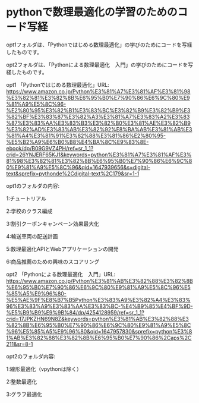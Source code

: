 # pythonで数理最適化の学習のためのコード写経
opt1フォルダは、「Pythonではじめる数理最適化」の学びのためにコードを写経したものです。

opt2フォルダは、「Pythonによる数理最適化　入門」の学びのためにコードを写経したものです。

opt1 「Pythonではじめる数理最適化」URL:
https://www.amazon.co.jp/Python%E3%81%A7%E3%81%AF%E3%81%98%E3%82%81%E3%82%8B%E6%95%B0%E7%90%86%E6%9C%80%E9%81%A9%E5%8C%96-%E2%80%95%E3%82%B1%E3%83%BC%E3%82%B9%E3%82%B9%E3%82%BF%E3%83%87%E3%82%A3%E3%81%A7%E3%83%A2%E3%83%87%E3%83%AA%E3%83%B3%E3%82%B0%E3%81%AE%E3%82%B9%E3%82%AD%E3%83%AB%E3%82%92%E8%BA%AB%E3%81%AB%E3%81%A4%E3%81%91%E3%82%88%E3%81%86%E2%80%95-%E5%B2%A9%E6%B0%B8%E4%BA%8C%E9%83%8E-ebook/dp/B09G9VZ4PH/ref=sr_1_1?crid=26YNJERF65KJ1&keywords=python%E3%81%A7%E3%81%AF%E3%81%98%E3%82%81%E3%82%8B%E6%95%B0%E7%90%86%E6%9C%80%E9%81%A9%E5%8C%96&qid=1647939656&s=digital-text&sprefix=pythonde%2Cdigital-text%2C179&sr=1-1

opt1のフォルダの内容:

1:チュートリアル

2:学校のクラス編成

3:割引クーポンキャンペーン効果最大化

4:輸送車両の配送計画

5:数理最適化APIとWebアプリケーションの開発

6:商品推薦のための興味のスコアリング

opt2 「Pythonによる数理最適化　入門」URL:
https://www.amazon.co.jp/Python%E3%81%AB%E3%82%88%E3%82%8B%E6%95%B0%E7%90%86%E6%9C%80%E9%81%A9%E5%8C%96%E5%85%A5%E9%96%80-%E5%AE%9F%E8%B7%B5Python%E3%83%A9%E3%82%A4%E3%83%96%E3%83%A9%E3%83%AA%E3%83%BC-%E4%B9%85%E4%BF%9D-%E5%B9%B9%E9%9B%84/dp/4254128959/ref=sr_1_1?crid=17JPKZHN69N8Z&keywords=python%E3%81%AB%E3%82%88%E3%82%8B%E6%95%B0%E7%90%86%E6%9C%80%E9%81%A9%E5%8C%96%E5%85%A5%E9%96%80&qid=1647957830&sprefix=python%E3%81%AB%E3%82%88%E3%82%8B%E6%95%B0%E7%90%86%2Caps%2C211&sr=8-1

opt2のフォルダ内容:

1:線形最適化（vpythonは除く）

2:整数最適化

3:グラフ最適化

